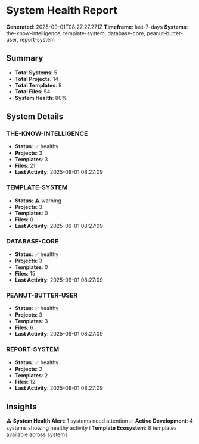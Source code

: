 # System Health Report
**Generated**: 2025-09-01T08:27:27.271Z
**Timeframe**: last-7-days
**Systems**: the-know-intelligence, template-system, database-core, peanut-butter-user, report-system

## Summary
- **Total Systems**: 5
- **Total Projects**: 14
- **Total Templates**: 8
- **Total Files**: 54
- **System Health**: 80%

## System Details
### THE-KNOW-INTELLIGENCE
- **Status**: ✅ healthy
- **Projects**: 3
- **Templates**: 3
- **Files**: 21
- **Last Activity**: 2025-09-01 08:27:09

### TEMPLATE-SYSTEM
- **Status**: ⚠️ warning
- **Projects**: 3
- **Templates**: 0
- **Files**: 0
- **Last Activity**: 2025-09-01 08:27:09

### DATABASE-CORE
- **Status**: ✅ healthy
- **Projects**: 3
- **Templates**: 0
- **Files**: 15
- **Last Activity**: 2025-09-01 08:27:09

### PEANUT-BUTTER-USER
- **Status**: ✅ healthy
- **Projects**: 3
- **Templates**: 3
- **Files**: 6
- **Last Activity**: 2025-09-01 08:27:09

### REPORT-SYSTEM
- **Status**: ✅ healthy
- **Projects**: 2
- **Templates**: 2
- **Files**: 12
- **Last Activity**: 2025-09-01 08:27:09

## Insights
⚠️ **System Health Alert**: 1 systems need attention
✅ **Active Development**: 4 systems showing healthy activity
ℹ️ **Template Ecosystem**: 8 templates available across systems
